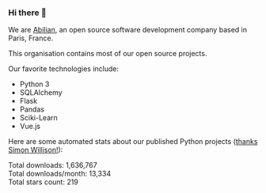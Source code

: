 ### Hi there 👋

We are [Abilian](https://abilian.com/), an open source software development company based in Paris, France.

This organisation contains most of our open source projects.

Our favorite technologies include:

- Python 3
- SQLAlchemy
- Flask
- Pandas
- Sciki-Learn
- Vue.js

Here are some automated stats about our published Python projects
([thanks Simon Willison!][sw-post]):

<!--marker-->
Total downloads: 1,636,767<br>
Total downloads/month: 13,334<br>
Total stars count: 219
<!--end-->

[sw-post]: https://simonwillison.net/2020/Jul/10/self-updating-profile-readme/
